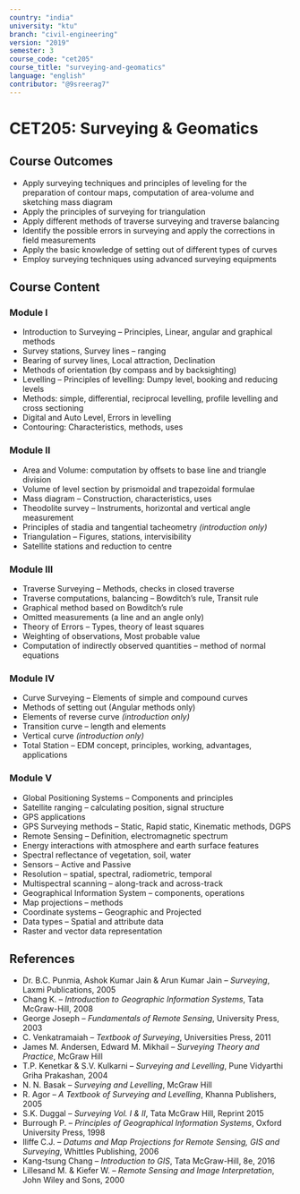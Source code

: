 ```yaml
---
country: "india"
university: "ktu"
branch: "civil-engineering"
version: "2019"
semester: 3
course_code: "cet205"
course_title: "surveying-and-geomatics"
language: "english"
contributor: "@9sreerag7"
---
```


# CET205: Surveying & Geomatics

## Course Outcomes

* Apply surveying techniques and principles of leveling for the preparation of contour maps, computation of area-volume and sketching mass diagram  
* Apply the principles of surveying for triangulation  
* Apply different methods of traverse surveying and traverse balancing  
* Identify the possible errors in surveying and apply the corrections in field measurements  
* Apply the basic knowledge of setting out of different types of curves  
* Employ surveying techniques using advanced surveying equipments  

## Course Content

### Module I

* Introduction to Surveying – Principles, Linear, angular and graphical methods  
* Survey stations, Survey lines – ranging  
* Bearing of survey lines, Local attraction, Declination  
* Methods of orientation (by compass and by backsighting)  
* Levelling – Principles of levelling: Dumpy level, booking and reducing levels  
* Methods: simple, differential, reciprocal levelling, profile levelling and cross sectioning  
* Digital and Auto Level, Errors in levelling  
* Contouring: Characteristics, methods, uses  

### Module II

* Area and Volume: computation by offsets to base line and triangle division  
* Volume of level section by prismoidal and trapezoidal formulae  
* Mass diagram – Construction, characteristics, uses  
* Theodolite survey – Instruments, horizontal and vertical angle measurement  
* Principles of stadia and tangential tacheometry *(introduction only)*  
* Triangulation – Figures, stations, intervisibility  
* Satellite stations and reduction to centre  

### Module III

* Traverse Surveying – Methods, checks in closed traverse  
* Traverse computations, balancing – Bowditch’s rule, Transit rule  
* Graphical method based on Bowditch’s rule  
* Omitted measurements (a line and an angle only)  
* Theory of Errors – Types, theory of least squares  
* Weighting of observations, Most probable value  
* Computation of indirectly observed quantities – method of normal equations  

### Module IV

* Curve Surveying – Elements of simple and compound curves  
* Methods of setting out (Angular methods only)  
* Elements of reverse curve *(introduction only)*  
* Transition curve – length and elements  
* Vertical curve *(introduction only)*  
* Total Station – EDM concept, principles, working, advantages, applications  

### Module V

* Global Positioning Systems – Components and principles  
* Satellite ranging – calculating position, signal structure  
* GPS applications  
* GPS Surveying methods – Static, Rapid static, Kinematic methods, DGPS  
* Remote Sensing – Definition, electromagnetic spectrum  
* Energy interactions with atmosphere and earth surface features  
* Spectral reflectance of vegetation, soil, water  
* Sensors – Active and Passive  
* Resolution – spatial, spectral, radiometric, temporal  
* Multispectral scanning – along-track and across-track  
* Geographical Information System – components, operations  
* Map projections – methods  
* Coordinate systems – Geographic and Projected  
* Data types – Spatial and attribute data  
* Raster and vector data representation  

## References

* Dr. B.C. Punmia, Ashok Kumar Jain & Arun Kumar Jain – *Surveying*, Laxmi Publications, 2005  
* Chang K. – *Introduction to Geographic Information Systems*, Tata McGraw-Hill, 2008  
* George Joseph – *Fundamentals of Remote Sensing*, University Press, 2003  
* C. Venkatramaiah – *Textbook of Surveying*, Universities Press, 2011  
* James M. Andersen, Edward M. Mikhail – *Surveying Theory and Practice*, McGraw Hill  
* T.P. Kenetkar & S.V. Kulkarni – *Surveying and Levelling*, Pune Vidyarthi Griha Prakashan, 2004  
* N. N. Basak – *Surveying and Levelling*, McGraw Hill  
* R. Agor – *A Textbook of Surveying and Levelling*, Khanna Publishers, 2005  
* S.K. Duggal – *Surveying Vol. I & II*, Tata McGraw Hill, Reprint 2015  
* Burrough P. – *Principles of Geographical Information Systems*, Oxford University Press, 1998  
* Iliffe C.J. – *Datums and Map Projections for Remote Sensing, GIS and Surveying*, Whittles Publishing, 2006  
* Kang-tsung Chang – *Introduction to GIS*, Tata McGraw-Hill, 8e, 2016  
* Lillesand M. & Kiefer W. – *Remote Sensing and Image Interpretation*, John Wiley and Sons, 2000  
